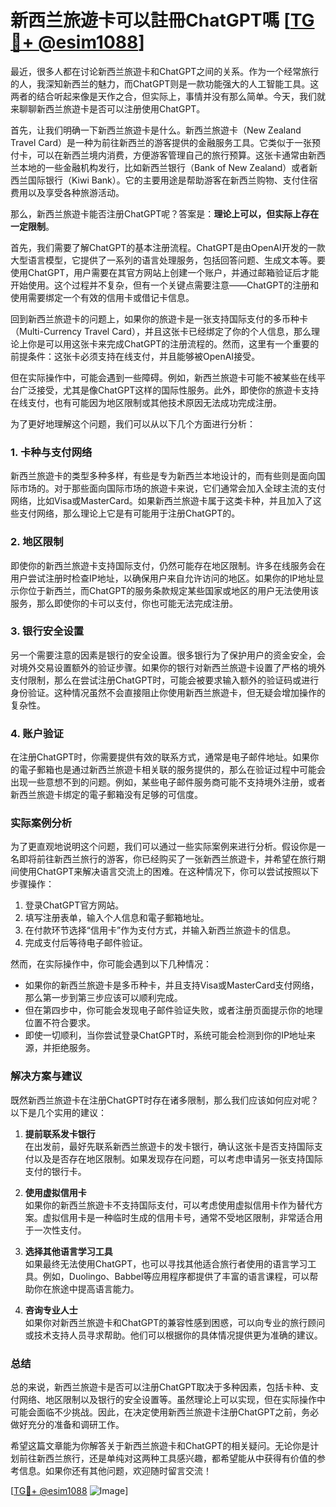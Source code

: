 # 新西兰旅遊卡可以註冊ChatGPT嗎 [[TG💪+ @esim1088](https://t.me/s/esim1088)]

最近，很多人都在讨论新西兰旅遊卡和ChatGPT之间的关系。作为一个经常旅行的人，我深知新西兰的魅力，而ChatGPT则是一款功能强大的人工智能工具。这两者的结合听起来像是天作之合，但实际上，事情并没有那么简单。今天，我们就来聊聊新西兰旅遊卡是否可以注册使用ChatGPT。

首先，让我们明确一下新西兰旅遊卡是什么。新西兰旅遊卡（New Zealand Travel Card）是一种为前往新西兰的游客提供的金融服务工具。它类似于一张预付卡，可以在新西兰境内消费，方便游客管理自己的旅行预算。这张卡通常由新西兰本地的一些金融机构发行，比如新西兰银行（Bank of New Zealand）或者新西兰国际银行（Kiwi Bank）。它的主要用途是帮助游客在新西兰购物、支付住宿费用以及享受各种旅游活动。

那么，新西兰旅遊卡能否注册ChatGPT呢？答案是：**理论上可以，但实际上存在一定限制**。

首先，我们需要了解ChatGPT的基本注册流程。ChatGPT是由OpenAI开发的一款大型语言模型，它提供了一系列的语言处理服务，包括回答问题、生成文本等。要使用ChatGPT，用户需要在其官方网站上创建一个账户，并通过邮箱验证后才能开始使用。这个过程并不复杂，但有一个关键点需要注意——ChatGPT的注册和使用需要绑定一个有效的信用卡或借记卡信息。

回到新西兰旅遊卡的问题上，如果你的旅遊卡是一张支持国际支付的多币种卡（Multi-Currency Travel Card），并且这张卡已经绑定了你的个人信息，那么理论上你是可以用这张卡来完成ChatGPT的注册流程的。然而，这里有一个重要的前提条件：这张卡必须支持在线支付，并且能够被OpenAI接受。

但在实际操作中，可能会遇到一些障碍。例如，新西兰旅遊卡可能不被某些在线平台广泛接受，尤其是像ChatGPT这样的国际性服务。此外，即使你的旅遊卡支持在线支付，也有可能因为地区限制或其他技术原因无法成功完成注册。

为了更好地理解这个问题，我们可以从以下几个方面进行分析：

### 1. **卡种与支付网络**
新西兰旅遊卡的类型多种多样，有些是专为新西兰本地设计的，而有些则是面向国际市场的。对于那些面向国际市场的旅遊卡来说，它们通常会加入全球主流的支付网络，比如Visa或MasterCard。如果新西兰旅遊卡属于这类卡种，并且加入了这些支付网络，那么理论上它是有可能用于注册ChatGPT的。

### 2. **地区限制**
即使你的新西兰旅遊卡支持国际支付，仍然可能存在地区限制。许多在线服务会在用户尝试注册时检查IP地址，以确保用户来自允许访问的地区。如果你的IP地址显示你位于新西兰，而ChatGPT的服务条款规定某些国家或地区的用户无法使用该服务，那么即使你的卡可以支付，你也可能无法完成注册。

### 3. **银行安全设置**
另一个需要注意的因素是银行的安全设置。很多银行为了保护用户的资金安全，会对境外交易设置额外的验证步骤。如果你的银行对新西兰旅遊卡设置了严格的境外支付限制，那么在尝试注册ChatGPT时，可能会被要求输入额外的验证码或进行身份验证。这种情况虽然不会直接阻止你使用新西兰旅遊卡，但无疑会增加操作的复杂性。

### 4. **账户验证**
在注册ChatGPT时，你需要提供有效的联系方式，通常是电子邮件地址。如果你的電子郵箱也是通过新西兰旅遊卡相关联的服务提供的，那么在验证过程中可能会出现一些意想不到的问题。例如，某些电子邮件服务商可能不支持境外注册，或者新西兰旅遊卡绑定的電子郵箱没有足够的可信度。

### 实际案例分析

为了更直观地说明这个问题，我们可以通过一些实际案例来进行分析。假设你是一名即将前往新西兰旅行的游客，你已经购买了一张新西兰旅遊卡，并希望在旅行期间使用ChatGPT来解决语言交流上的困难。在这种情况下，你可以尝试按照以下步骤操作：

1. 登录ChatGPT官方网站。
2. 填写注册表单，输入个人信息和電子郵箱地址。
3. 在付款环节选择“信用卡”作为支付方式，并输入新西兰旅遊卡的信息。
4. 完成支付后等待电子邮件验证。

然而，在实际操作中，你可能会遇到以下几种情况：

- 如果你的新西兰旅遊卡是多币种卡，并且支持Visa或MasterCard支付网络，那么第一步到第三步应该可以顺利完成。
- 但在第四步中，你可能会发现电子邮件验证失败，或者注册页面提示你的地理位置不符合要求。
- 即使一切顺利，当你尝试登录ChatGPT时，系统可能会检测到你的IP地址来源，并拒绝服务。

### 解决方案与建议

既然新西兰旅遊卡在注册ChatGPT时存在诸多限制，那么我们应该如何应对呢？以下是几个实用的建议：

1. **提前联系发卡银行**  
   在出发前，最好先联系新西兰旅遊卡的发卡银行，确认这张卡是否支持国际支付以及是否存在地区限制。如果发现存在问题，可以考虑申请另一张支持国际支付的银行卡。

2. **使用虚拟信用卡**  
   如果你的新西兰旅遊卡不支持国际支付，可以考虑使用虚拟信用卡作为替代方案。虚拟信用卡是一种临时生成的信用卡号，通常不受地区限制，非常适合用于一次性支付。

3. **选择其他语言学习工具**  
   如果最终无法使用ChatGPT，也可以寻找其他适合旅行者使用的语言学习工具。例如，Duolingo、Babbel等应用程序都提供了丰富的语言课程，可以帮助你在旅途中提高语言能力。

4. **咨询专业人士**  
   如果你对新西兰旅遊卡和ChatGPT的兼容性感到困惑，可以向专业的旅行顾问或技术支持人员寻求帮助。他们可以根据你的具体情况提供更为准确的建议。

### 总结

总的来说，新西兰旅遊卡是否可以注册ChatGPT取决于多种因素，包括卡种、支付网络、地区限制以及银行的安全设置等。虽然理论上可以实现，但在实际操作中可能会面临不少挑战。因此，在决定使用新西兰旅遊卡注册ChatGPT之前，务必做好充分的准备和调研工作。

希望这篇文章能为你解答关于新西兰旅遊卡和ChatGPT的相关疑问。无论你是计划前往新西兰旅行，还是单纯对这两种工具感兴趣，都希望能从中获得有价值的参考信息。如果你还有其他问题，欢迎随时留言交流！

[[TG💪+ @esim1088](https://t.me/s/esim1088) ![Image](https://i.postimg.cc/4NQfJmqS/Snipaste-2025-05-13-00-14-12.png)]